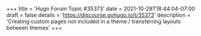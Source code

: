 +++
title = 'Hugo Forum Topic #35373'
date = 2021-10-29T18:44:04-07:00
draft = false
details = 'https://discourse.gohugo.io/t/35373'
description = 'Creating custom pages not included in a theme / transferring layouts between themes'
+++
